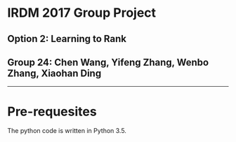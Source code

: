 # IRDM 2017 Group Project
## Option 2: Learning to Rank
## Group 24: Chen Wang, Yifeng Zhang, Wenbo Zhang, Xiaohan Ding
-----------------------------------------------------------
# Pre-requesites

The python code is written in Python 3.5. 
